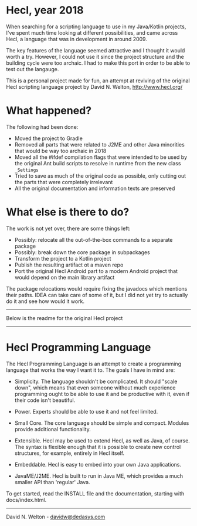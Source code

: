 Hecl, year 2018
===============

When searching for a scripting language to use in my Java/Kotlin projects, I've spent much time looking at different possibilities, and came across Hecl, a language that was in development in around 2009.

The key features of the language seemed attractive and I thought it would worth a try. However, I could not use it since the project structure and the building cycle were too archaic. I had to make this port in order to be able to test out the langauge.

This is a personal project made for fun, an attempt at reviving of the original Hecl scripting language project by David N. Welton, http://www.hecl.org/


What happened?
==============

The following had been done:

* Moved the project to Gradle
* Removed all parts that were related to J2ME and other Java minorities that would be way too archaic in 2018
* Moved all the #ifdef compilation flags that were intended to be used by the original Ant build scripts to resolve in runtime from the new class `_Settings`
* Tried to save as much of the original code as possible, only cutting out the parts that were completely irrelevant
* All the original documentation and information texts are preserved


What else is there to do?
=========================

The work is not yet over, there are some things left:

* Possibly: relocate all the out-of-the-box commands to a separate package
* Possibly: break down the core package in subpackages
* Transform the project to a Kotlin project
* Publish the resulting artifact ot a maven repo
* Port the original Hecl Android part to a modern Android project that would depend on the main library artifact

The package relocations would require fixing the javadocs which mentions their paths. IDEA can take care of some of it, but I did not yet try to actually do it and see how would it work.

----------------------------------------------------------------

Below is the readme for the original Hecl project

----------------------------------------------------------------

Hecl Programming Language
=========================

The Hecl Programming Language is an attempt to create a programming
language that works the way I want it to.  The goals I have in mind
are:

* Simplicity.  The language shouldn't be complicated.  It should
  "scale down", which means that even someone without much experience
  programming ought to be able to use it and be productive with it,
  even if their code isn't beautiful.

* Power.  Experts should be able to use it and not feel limited.

* Small Core.  The core language should be simple and compact.
  Modules provide additional functionality.

* Extensible.  Hecl may be used to extend Hecl, as well as Java, of
  course.  The syntax is flexible enough that it is possible to create
  new control structures, for example, entirely in Hecl itself.

* Embeddable.  Hecl is easy to embed into your own Java applications.

* JavaME/J2ME.  Hecl is built to run in Java ME, which provides a much
  smaller API than 'regular' Java.

To get started, read the INSTALL file and the documentation, starting
with docs/index.html.

----

David N. Welton - davidw@dedasys.com
